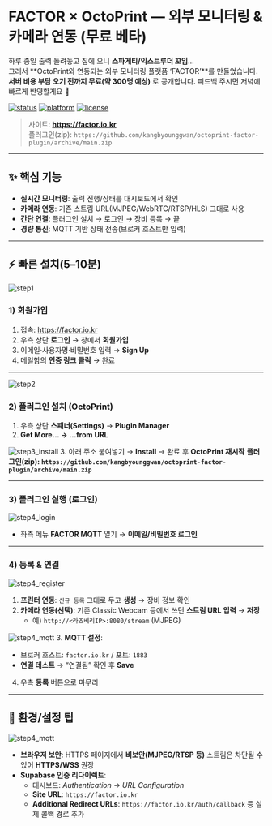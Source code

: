 # FACTOR × OctoPrint — 외부 모니터링 & 카메라 연동 (무료 베타)

하루 종일 출력 돌려놓고 집에 오니 **스파게티/익스트루더 꼬임**…  
그래서 **OctoPrint와 연동되는 외부 모니터링 플랫폼 ‘FACTOR’**를 만들었습니다.  
**서버 비용 부담 오기 전까지 무료(약 300명 예상)** 로 공개합니다. 피드백 주시면 저녁에 빠르게 반영할게요 🙌

[![status](https://img.shields.io/badge/status-beta-blue)]()
[![platform](https://img.shields.io/badge/OctoPrint-plugin-green)]()
[![license](https://img.shields.io/badge/license-MIT-lightgrey)]()

> 사이트: **https://factor.io.kr**  
> 플러그인(zip): `https://github.com/kangbyounggwan/octoprint-factor-plugin/archive/main.zip`

---

## ✨ 핵심 기능

- **실시간 모니터링**: 출력 진행/상태를 대시보드에서 확인
- **카메라 연동**: 기존 스트림 URL(MJPEG/WebRTC/RTSP/HLS) 그대로 사용
- **간단 연결**: 플러그인 설치 → 로그인 → 장비 등록 → 끝
- **경량 통신**: MQTT 기반 상태 전송(브로커 호스트만 입력)

---

## ⚡ 빠른 설치(5–10분)


![step1](docs/1단계.png)

### 1) 회원가입

1. 접속: https://factor.io.kr  
2. 우측 상단 **로그인** → 창에서 **회원가입**  
3. 이메일·사용자명·비밀번호 입력 → **Sign Up**  
4. 메일함의 **인증 링크 클릭** → 완료



---
![step2](docs/2단계.png)  

### 2) 플러그인 설치 (OctoPrint)

1. 우측 상단 **스패너(Settings)** → **Plugin Manager**  
2. **Get More… → …from URL**  

![step3_install](docs/2-1단계.png)
3. 아래 주소 붙여넣기 → **Install** → 완료 후 **OctoPrint 재시작**
**플러그인(zip): `https://github.com/kangbyounggwan/octoprint-factor-plugin/archive/main.zip`**


---

### 3) 플러그인 실행 (로그인)

![step4_login](docs/3단계.png)

- 좌측 메뉴 **FACTOR MQTT** 열기 → **이메일/비밀번호 로그인**



---

### 4) 등록 & 연결


![step4_register](docs/3-1단계.png)  

1. **프린터 연동**: `신규 등록` 그대로 두고 **생성** → 장비 정보 확인  
2. **카메라 연동(선택)**: 기존 Classic Webcam 등에서 쓰던 **스트림 URL 입력** → **저장**  
   - 예) `http://<라즈베리IP>:8080/stream` (MJPEG)  

![step4_mqtt](docs/3-2단계.png)
3. **MQTT 설정**:  
   - 브로커 호스트: `factor.io.kr` / 포트: `1883`  
   - **연결 테스트** → “연결됨” 확인 후 **Save**
4. 우측 **등록** 버튼으로 마무리
 


---

## 🔧 환경/설정 팁

![step4_mqtt](docs/결과.png)

- **브라우저 보안**: HTTPS 페이지에서 **비보안(MJPEG/RTSP 등)** 스트림은 차단될 수 있어 **HTTPS/WSS** 권장  
- **Supabase 인증 리다이렉트**:
  - 대시보드: *Authentication → URL Configuration*  
  - **Site URL**: `https://factor.io.kr`  
  - **Additional Redirect URLs**: `https://factor.io.kr/auth/callback` 등 실제 콜백 경로 추가
